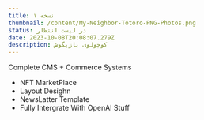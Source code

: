 ```yaml
---
title: نسخه ۱
thumbnail: /content/My-Neighbor-Totoro-PNG-Photos.png
status: در لیست انتظار
date: 2023-10-08T20:08:07.279Z
description: کوچولوی بازیگوش
---
```

Complete CMS + Commerce Systems

* NFT MarketPlace
* Layout Desighn
* NewsLatter Template 
* Fully Intergrate With OpenAI Stuff